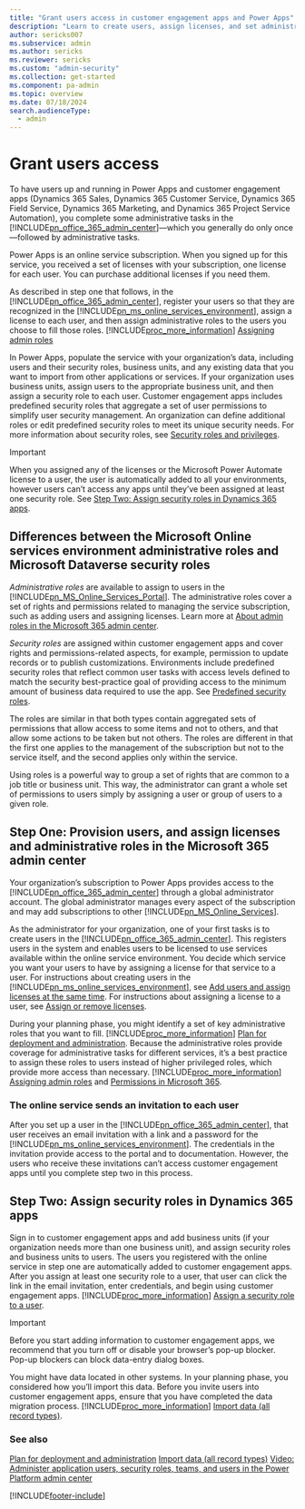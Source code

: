 ```yaml
---
title: "Grant users access in customer engagement apps and Power Apps"
description: "Learn to create users, assign licenses, and set administrative roles in Microsoft 365 admin center. Assign security roles in Dynamics 365 apps."
author: sericks007
ms.subservice: admin
ms.author: sericks
ms.reviewer: sericks
ms.custom: "admin-security"
ms.collection: get-started
ms.component: pa-admin
ms.topic: overview
ms.date: 07/18/2024
search.audienceType: 
  - admin
---
```

# Grant users access

To have users up and running in Power Apps and customer engagement apps (Dynamics 365 Sales, Dynamics 365 Customer Service, Dynamics 365 Field Service, Dynamics 365 Marketing, and Dynamics 365 Project Service Automation), you complete some administrative tasks in the [!INCLUDE[pn_office_365_admin_center](../includes/pn-office-365-admin-center.md)]—which you generally do only once—followed by administrative tasks.  

Power Apps is an online service subscription. When you signed up for this service, you received a set of licenses with your subscription, one license for each user. You can purchase additional licenses if you need them.  
  
 As described in step one that follows, in the [!INCLUDE[pn_office_365_admin_center](../includes/pn-office-365-admin-center.md)], register your users so that they are recognized in the [!INCLUDE[pn_ms_online_services_environment](../includes/pn-ms-online-services-environment.md)], assign a license to each user, and then assign administrative roles to the users you choose to fill those roles. [!INCLUDE[proc_more_information](../includes/proc-more-information.md)] [Assigning admin roles](https://support.office.com/article/Assign-admin-roles-in-Office-365-eac4d046-1afd-4f1a-85fc-8219c79e1504)  
  
In Power Apps, populate the service with your organization’s data, including users and their security roles, business units, and any existing data that you want to import from other applications or services. If your organization uses business units, assign users to the appropriate business unit, and then assign a security role to each user. Customer engagement apps includes predefined security roles that aggregate a set of user permissions to simplify user security management. An organization can define additional roles or edit predefined security roles to meet its unique security needs. For more information about security roles, see [Security roles and privileges](../admin/security-roles-privileges.md).  
  
> [!IMPORTANT]
> When you assigned any of the licenses or the Microsoft Power Automate license to a user,  the user is automatically added to all your environments, however users can’t access any apps until they’ve been assigned at least one security role. See [Step Two: Assign security roles in Dynamics 365 apps](#step-two-assign-security-roles-in-dynamics-365-apps).

## Differences between the Microsoft Online services environment administrative roles and Microsoft Dataverse security roles

 *Administrative roles* are available to assign to users in the [!INCLUDE[pn_MS_Online_Services_Portal](../includes/pn-ms-online-services-portal.md)]. The administrative roles cover a set of rights and permissions related to managing the service subscription, such as adding users and assigning licenses. Learn more at [About admin roles in the Microsoft 365 admin center](/microsoft-365/admin/add-users/about-admin-roles).
  
 *Security roles* are assigned within customer engagement apps and cover rights and permissions-related aspects, for example, permission to update records or to publish customizations. Environments include predefined security roles that reflect common user tasks with access levels defined to match the security best-practice goal of providing access to the minimum amount of business data required to use the app. See [Predefined security roles](database-security.md#predefined-security-roles).
  
 The roles are similar in that both types contain aggregated sets of permissions that allow access to some items and not to others, and that allow some actions to be taken but not others. The roles are different in that the first one applies to the management of the subscription but not to the service itself, and the second applies only within the service.  
  
 Using roles is a powerful way to group a set of rights that are common to a job title or business unit. This way, the administrator can grant a whole set of permissions to users simply by assigning a user or group of users to a given role.  
  
## Step One: Provision users, and assign licenses and administrative roles in the Microsoft 365 admin center

 Your organization’s subscription to Power Apps provides access to the [!INCLUDE[pn_office_365_admin_center](../includes/pn-office-365-admin-center.md)] through a global administrator account. The global administrator manages every aspect of the subscription and may add subscriptions to other [!INCLUDE[pn_MS_Online_Services](../includes/pn-ms-online-services.md)].  
  
 As the administrator for your organization, one of your first tasks is to create users in the [!INCLUDE[pn_office_365_admin_center](../includes/pn-office-365-admin-center.md)]. This registers users in the system and enables users to be licensed to use services available within the online service environment. You decide which service you want your users to have by assigning a license for that service to a user. For instructions about creating users in the [!INCLUDE[pn_ms_online_services_environment](../includes/pn-ms-online-services-environment.md)], see [Add users and assign licenses at the same time](/microsoft-365/admin/add-users/add-users). For instructions about assigning a license to a user, see [Assign or remove licenses](/microsoft-365/admin/manage/assign-licenses-to-users).  
  
 During your planning phase, you might identify a set of key administrative roles that you want to fill. [!INCLUDE[proc_more_information](../includes/proc-more-information.md)] [Plan for deployment and administration](../admin/plan-for-deployment-and-administration.md). Because the administrative roles provide coverage for administrative tasks for different services, it’s a best practice to assign these roles to users instead of higher privileged roles, which provide more access than necessary. [!INCLUDE[proc_more_information](../includes/proc-more-information.md)] [Assigning admin roles](/microsoft-365/admin/add-users/assign-admin-roles) and [Permissions in Microsoft 365](/microsoft-365/admin/add-users/about-admin-roles).  
  
### The online service sends an invitation to each user

 After you set up a user in the [!INCLUDE[pn_office_365_admin_center](../includes/pn-office-365-admin-center.md)], that user receives an email invitation with a link and a password for the [!INCLUDE[pn_ms_online_services_environment](../includes/pn-ms-online-services-environment.md)]. The credentials in the invitation provide access to the portal and to documentation. However, the users who receive these invitations can’t access customer engagement apps until you complete step two in this process.  

## Step Two: Assign security roles in Dynamics 365 apps

 Sign in to customer engagement apps and add business units (if your organization needs more than one business unit), and assign security roles and business units to users. The users you registered with the online service in step one are automatically added to customer engagement apps. After you assign at least one security role to a user, that user can click the link in the email invitation, enter credentials, and begin using customer engagement apps. [!INCLUDE[proc_more_information](../includes/proc-more-information.md)] [Assign a security role to a user](assign-security-roles.md).  
  
> [!IMPORTANT]
> Before you start adding information to customer engagement apps, we recommend that you turn off or disable your browser’s pop-up blocker. Pop-up blockers can block data-entry dialog boxes. 
  
 You might have data located in other systems. In your planning phase, you considered how you’ll import this data. Before you invite users into customer engagement apps, ensure that you have completed the data migration process. [!INCLUDE[proc_more_information](../includes/proc-more-information.md)] [Import data (all record types)](../admin/import-data-all-record-types.md).  
  
### See also

 [Plan for deployment and administration](../admin/plan-for-deployment-and-administration.md)
 [Import data (all record types)](../admin/import-data-all-record-types.md)
 [Video: Administer application users, security roles, teams, and users in the Power Platform admin center](https://www.microsoft.com/videoplayer/embed/RWJBr8)

[!INCLUDE[footer-include](../includes/footer-banner.md)]
